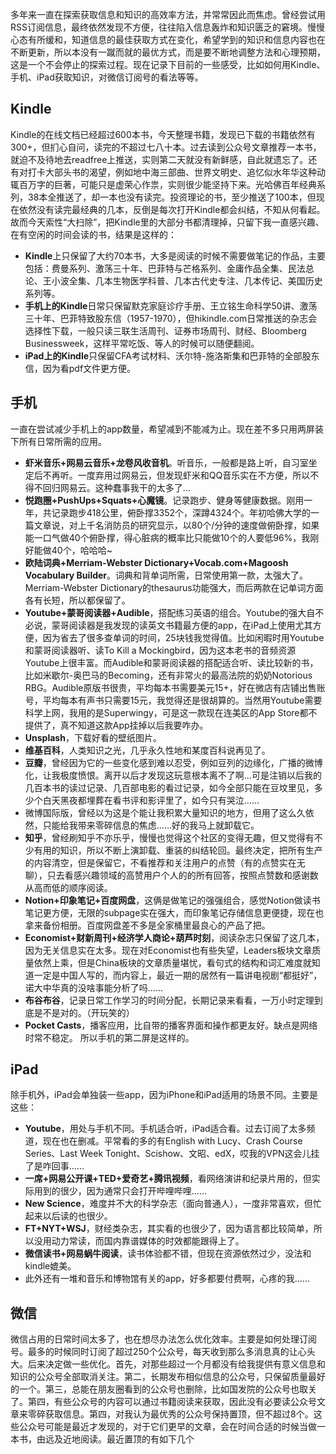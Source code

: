多年来一直在探索获取信息和知识的高效率方法，并常常因此而焦虑。曾经尝试用RSS订阅信息，最终依然发现不方便，往往陷入信息轰炸和知识匮乏的窘境。慢慢心态有所缓和，知道信息的最佳获取方式在变化，希望学到的知识和信息内容也在不断更新，所以本没有一蹴而就的最优方式，而是要不断地调整方法和心理预期，这是一个不会停止的探索过程。现在记录下目前的一些感受，比如如何用Kindle、手机、iPad获取知识，对微信订阅号的看法等等。
## Kindle
Kindle的在线文档已经超过600本书，今天整理书籍，发现已下载的书籍依然有300+，但扪心自问，读完的不超过七八十本。过去读到公众号文章推荐一本书，就迫不及待地去readfree上推送，实则第二天就没有新鲜感，自此就遗忘了。还有对打卡大部头书的渴望，例如地中海三部曲、世界文明史、追忆似水年华这种动辄百万字的巨著，可能只是虚荣心作祟，实则很少能坚持下来。光哈佛百年经典系列，38本全推送了，却一本也没有读完。投资理论的书，至少推送了100本，但现在依然没有读完最经典的几本，反倒是每次打开Kindle都会纠结，不知从何看起。故而今天索性“大扫除”，把Kindle里的大部分书都清理掉，只留下我一直感兴趣、在有空闲的时间会读的书，结果是这样的：
* **Kindle**上只保留了大约70本书，大多是阅读的时候不需要做笔记的作品，主要包括：费曼系列、激荡三十年、巴菲特与芒格系列、金庸作品全集、民法总论、王小波全集、几本生物医学科普、几本古代史专注、几本传记、美国历史系列等。
* **手机上的Kindle**日常只保留默克家庭诊疗手册、王立铭生命科学50讲、激荡三十年、巴菲特致股东信（1957-1970），但hikindle.com日常推送的杂志会选择性下载，一般只读三联生活周刊、证券市场周刊、财经、Bloomberg Businessweek，这样平常吃饭、等人的时候可以随便翻阅。
* **iPad上的Kindle**只保留CFA考试材料、沃尔特-施洛斯集和巴菲特的全部股东信，因为看pdf文件更方便。
## 手机
一直在尝试减少手机上的app数量，希望减到不能减为止。现在差不多只用两屏装下所有日常所需的应用。
* **虾米音乐+网易云音乐+龙卷风收音机**。听音乐，一般都是路上听，自习室坐定后不再听。一度弃用过网易云，但发现虾米和QQ音乐实在不方便，所以不得不回归网易云。这种蠢事我干的太多了…
* **悦跑圈+PushUps+Squats+心魔镜**。记录跑步、健身等健康数据。刚用一年，共记录跑步418公里，俯卧撑3352个，深蹲4324个。年初哈佛大学的一篇文章说，对上千名消防员的研究显示，以80个/分钟的速度做俯卧撑，如果能一口气做40个俯卧撑，得心脏病的概率比只能做10个的人要低96%，我刚好能做40个，哈哈哈~
* **欧陆词典+Merriam-Webster Dictionary+Vocab.com+Magoosh Vocabulary Builder**。词典和背单词所需，日常使用第一款，太强大了。Merriam-Webster Dictionary的thesaurus功能强大，而后两款在记单词方面各有长短，所以都保留了。
* **Youtube+蒙哥阅读器+Audible**，搭配练习英语的组合。Youtube的强大自不必说，蒙哥阅读器是我发现的读英文书籍最方便的app，在iPad上使用尤其方便，因为省去了很多查单词的时间，25块钱我觉得值。比如闲暇时用Youtube和蒙哥阅读器听、读To Kill a Mockingbird，因为这本老书的音频资源Youtube上很丰富。而Audible和蒙哥阅读器的搭配适合听、读比较新的书，比如米歇尔-奥巴马的Becoming，还有非常火的最高法院的奶奶Notorious RBG。Audible原版书很贵，平均每本书需要美元15+，好在微店有店铺出售账号，平均每本有声书只需要15元，我觉得还是很胡算的。当然用Youtube需要科学上网，我用的是Superwingy，可是这一款现在连美区的App Store都不提供了，真不知道这款App挂掉以后我要咋办。
* **Unsplash**，下载好看的壁纸图片。
* **维基百科**，人类知识之光，几乎永久性地和某度百科说再见了。
* **豆瓣**，曾经因为它的一些变化感到难以忍受，例如豆列的边缘化，广播的微博化，让我极度愤恨。离开以后才发现这玩意根本离不了啊…可是注销以后我的几百本书的读过记录、几百部电影的看过记录，如今全部只能在豆坟里见，多少个白天黑夜都埋葬在看书评和影评里了，如今只有哭泣……
* 微博国际版，曾经以为这是个能让我积累大量知识的地方，但用了这么久依然，只能给我带来零碎信息的焦虑……好的我马上就卸载它。
* **知乎**，曾经刷知乎不亦乐乎，慢慢也觉得这个社区的变得无趣，但又觉得有不少有用的知识，所以不断上演卸载、重装的纠结轮回。最终决定，把所有生产的内容清空，但是保留它，不看推荐和关注用户的点赞（有的点赞实在无聊），只去看感兴趣领域的高赞用户个人的的所有回答，按照点赞数和感谢数从高而低的顺序阅读。
* **Notion+印象笔记+百度网盘**，这俩是做笔记的强强组合，感觉Notion做读书笔记更方便，无限的subpage实在强大，而印象笔记存储信息更便捷，现在也拿来备份相册。百度网盘差不多是全家桶里最良心的产品了把。
* **Economist+财新周刊+经济学人商论+葫芦时刻**，阅读杂志只保留了这几本，因为无关信息实在太多。现在对Economist也有些失望，Leaders板块文章质量依然上乘，但是China板块的文章质量堪忧，看句式的结构和词汇难度就知道一定是中国人写的，而内容上，最近一期的居然有一篇讲电视剧“都挺好”，诺大中华真的没啥事能分析了吗……
* **布谷布谷**，记录日常工作学习的时间分配，长期记录来看看，一万小时定理到底是不是对的。（开玩笑的）
* **Pocket Casts**，播客应用，比自带的播客界面和操作都更友好。缺点是网络时常不稳定。
所以手机的第二屏是这样的。
## iPad
除手机外，iPad会单独装一些app，因为iPhone和iPad适用的场景不同。主要是这些：
* **Youtube**，用处与手机不同。手机适合听，iPad适合看。过去订阅了太多频道，现在也在删减。平常看的多的有English with Lucy、Crash Course Series、Last Week Tonight、Scishow、文昭、edX，哎我的VPN这会儿挂了是咋回事……
* **一席+网易公开课+TED+爱奇艺+腾讯视频**，看网络演讲和纪录片用的，但实际用到的很少，因为通常只会打开哔哩哔哩……
* **New Science**，难度并不大的科学杂志（面向普通人），一度非常喜欢，但忙起来以后读的也很少。
* **FT+NYT+WSJ**，财经类杂志，其实看的也很少了，因为语言都比较简单，所以没用动力常读，而国内靠谱媒体的时效都能跟得上了。
* **微信读书+网易蜗牛阅读**，读书体验都不错，但现在资源依然过少，没法和kindle媲美。
* 此外还有一堆和音乐和博物馆有关的app，好多都要付费啊，心疼的我……
## 微信
微信占用的日常时间太多了，也在想尽办法怎么优化效率。主要是如何处理订阅号。最多的时候同时订阅了超过250个公众号，每天收到那么多消息真的让心头大。后来决定做一些优化。首先，对那些超过一个月都没有给我提供有意义信息和知识的公众号全部取消关注。第二，长期发布相似信息的公众号，只保留质量最好的一个。第三，总能在朋友圈看到的公众号也删除，比如国发院的公众号也取关了。第四，有些公众号的内容可以通过书籍阅读来获取，因此没有必要读公众号文章来零碎获取信息。第四，对我认为最优秀的公众号保持置顶，但不超过8个。这些公众号可能是最近才发现的，对于它们更早的文章，会在时间合适的时候当做一本书，由远及近地阅读。最近置顶的有如下几个 
<!--stackedit_data:
eyJoaXN0b3J5IjpbMTc1NTgyMjI0MywtMTgwODAzMzU5MiwtMT
YyNDg5MzE1OV19
-->